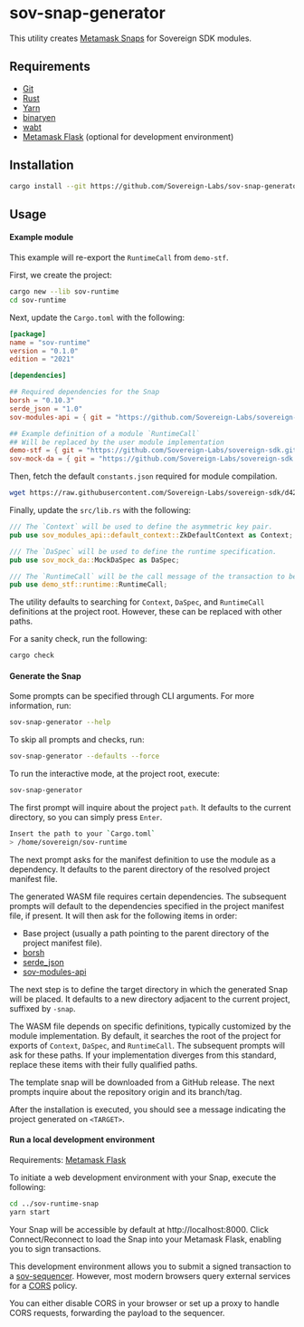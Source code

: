 # sov-snap-generator

This utility creates [Metamask Snaps](https://metamask.io/snaps/) for Sovereign SDK modules.

## Requirements

- [Git](https://git-scm.com/)
- [Rust](https://www.rust-lang.org/tools/install)
- [Yarn](https://yarnpkg.com/)
- [binaryen](https://github.com/WebAssembly/binaryen)
- [wabt](https://github.com/WebAssembly/wabt)
- [Metamask Flask](https://metamask.io/flask/) (optional for development environment)

## Installation

```bash
cargo install --git https://github.com/Sovereign-Labs/sov-snap-generator --tag "v0.1.0"
```

## Usage

#### Example module

This example will re-export the `RuntimeCall` from `demo-stf`.

First, we create the project:

```bash
cargo new --lib sov-runtime
cd sov-runtime
```

Next, update the `Cargo.toml` with the following:

```toml
[package]
name = "sov-runtime"
version = "0.1.0"
edition = "2021"

[dependencies]

## Required dependencies for the Snap
borsh = "0.10.3"
serde_json = "1.0"
sov-modules-api = { git = "https://github.com/Sovereign-Labs/sovereign-sdk.git", rev = "df169be", features = ["serde"] }

## Example definition of a module `RuntimeCall`
## Will be replaced by the user module implementation
demo-stf = { git = "https://github.com/Sovereign-Labs/sovereign-sdk.git", rev = "df169be", features = ["serde"] }
sov-mock-da = { git = "https://github.com/Sovereign-Labs/sovereign-sdk.git", rev = "df169be" }
```

Then, fetch the default `constants.json` required for module compilation.

```bash
wget https://raw.githubusercontent.com/Sovereign-Labs/sovereign-sdk/d42e289f26b9824b5ed54dbfbda94007dee305b2/constants.json
```

Finally, update the `src/lib.rs` with the following:

```rust
/// The `Context` will be used to define the asymmetric key pair.
pub use sov_modules_api::default_context::ZkDefaultContext as Context;

/// The `DaSpec` will be used to define the runtime specification.
pub use sov_mock_da::MockDaSpec as DaSpec;

/// The `RuntimeCall` will be the call message of the transaction to be signed. This is normally generated automatically by the SDK via the `DispatchCall` derive macro.
pub use demo_stf::runtime::RuntimeCall;
```

The utility defaults to searching for `Context`, `DaSpec`, and `RuntimeCall` definitions at the project root. However, these can be replaced with other paths.

For a sanity check, run the following:

```bash
cargo check
```

#### Generate the Snap

Some prompts can be specified through CLI arguments. For more information, run:

```bash
sov-snap-generator --help
```

To skip all prompts and checks, run:

```bash
sov-snap-generator --defaults --force
```

To run the interactive mode, at the project root, execute:

```bash
sov-snap-generator
```

The first prompt will inquire about the project `path`. It defaults to the current directory, so you can simply press `Enter`.

```bash
Insert the path to your `Cargo.toml`
> /home/sovereign/sov-runtime
```

The next prompt asks for the manifest definition to use the module as a dependency. It defaults to the parent directory of the resolved project manifest file.

The generated WASM file requires certain dependencies. The subsequent prompts will default to the dependencies specified in the project manifest file, if present. It will then ask for the following items in order:

- Base project (usually a path pointing to the parent directory of the project manifest file).
- [borsh](https://crates.io/crates/borsh)
- [serde_json](https://crates.io/crates/serde_json)
- [sov-modules-api](https://github.com/Sovereign-Labs/sovereign-sdk/tree/d42e289f26b9824b5ed54dbfbda94007dee305b2/module-system/sov-modules-api)

The next step is to define the target directory in which the generated Snap will be placed. It defaults to a new directory adjacent to the current project, suffixed by `-snap`.

The WASM file depends on specific definitions, typically customized by the module implementation. By default, it searches the root of the project for exports of `Context`, `DaSpec`, and `RuntimeCall`. The subsequent prompts will ask for these paths. If your implementation diverges from this standard, replace these items with their fully qualified paths.

The template snap will be downloaded from a GitHub release. The next prompts inquire about the repository origin and its branch/tag.

After the installation is executed, you should see a message indicating the project generated on `<TARGET>`.

#### Run a local development environment

Requirements: [Metamask Flask](https://metamask.io/flask/)

To initiate a web development environment with your Snap, execute the following:

```bash
cd ../sov-runtime-snap
yarn start
```

Your Snap will be accessible by default at http://localhost:8000. Click Connect/Reconnect to load the Snap into your Metamask Flask, enabling you to sign transactions.

This development environment allows you to submit a signed transaction to a [sov-sequencer](https://github.com/Sovereign-Labs/sovereign-sdk/tree/d42e289f26b9824b5ed54dbfbda94007dee305b2/full-node/sov-sequencer). However, most modern browsers query external services for a [CORS](https://developer.mozilla.org/en-US/docs/Web/HTTP/CORS) policy.

You can either disable CORS in your browser or set up a proxy to handle CORS requests, forwarding the payload to the sequencer.
